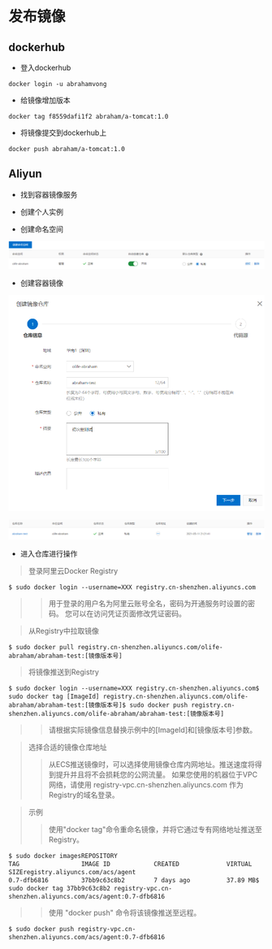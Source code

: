 # 发布镜像

## dockerhub

- 登入dockerhub

``` shell
docker login -u abrahamvong
```

- 给镜像增加版本

``` shell
docker tag f8559dafi1f2 abraham/a-tomcat:1.0
```

- 将镜像提交到dockerhub上

``` shell
docker push abraham/a-tomcat:1.0
```

## Aliyun

- 找到容器镜像服务

- 创建个人实例

- 创建命名空间

![Screenshot](../docs/pubilc1.png)

- 创建容器镜像

![Screenshot](../docs/pubilc2.png)

![Screenshot](../docs/pubilc3.png)

- 进入仓库进行操作

> 登录阿里云Docker Registry

``` shell
$ sudo docker login --username=XXX registry.cn-shenzhen.aliyuncs.com
```

>> 用于登录的用户名为阿里云账号全名，密码为开通服务时设置的密码。
>> 您可以在访问凭证页面修改凭证密码。

> 从Registry中拉取镜像

``` shell
$ sudo docker pull registry.cn-shenzhen.aliyuncs.com/olife-abraham/abraham-test:[镜像版本号]
```

> 将镜像推送到Registry

``` shell
$ sudo docker login --username=XXX registry.cn-shenzhen.aliyuncs.com$ sudo docker tag [ImageId] registry.cn-shenzhen.aliyuncs.com/olife-abraham/abraham-test:[镜像版本号]$ sudo docker push registry.cn-shenzhen.aliyuncs.com/olife-abraham/abraham-test:[镜像版本号]
```

>> 请根据实际镜像信息替换示例中的[ImageId]和[镜像版本号]参数。

> 选择合适的镜像仓库地址
>> 从ECS推送镜像时，可以选择使用镜像仓库内网地址。推送速度将得到提升并且将不会损耗您的公网流量。
>> 如果您使用的机器位于VPC网络，请使用 registry-vpc.cn-shenzhen.aliyuncs.com 作为Registry的域名登录。

> 示例
>> 使用"docker tag"命令重命名镜像，并将它通过专有网络地址推送至Registry。

``` shell
$ sudo docker imagesREPOSITORY                                                         TAG                 IMAGE ID            CREATED             VIRTUAL SIZEregistry.aliyuncs.com/acs/agent                                    0.7-dfb6816         37bb9c63c8b2        7 days ago          37.89 MB$ sudo docker tag 37bb9c63c8b2 registry-vpc.cn-shenzhen.aliyuncs.com/acs/agent:0.7-dfb6816
```

>> 使用 "docker push" 命令将该镜像推送至远程。

``` shell
$ sudo docker push registry-vpc.cn-shenzhen.aliyuncs.com/acs/agent:0.7-dfb6816
```
